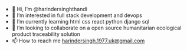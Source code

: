 - 👋 Hi, I’m @harindersinghthandi
- 👀 I’m interested in full stack development and devops
- 🌱 I’m currently learning html css react python django sql
- 💞️ I’m looking to collaborate on a open source humanitarian ecological product traceability solution
- 📫 How to reach me harindersingh.1977.uk@gmail.com

<!---
harindersinghthandi/harindersinghthandi is a ✨ special ✨ repository because its `README.md` (this file) appears on your GitHub profile.
You can click the Preview link to take a look at your changes.
--->
